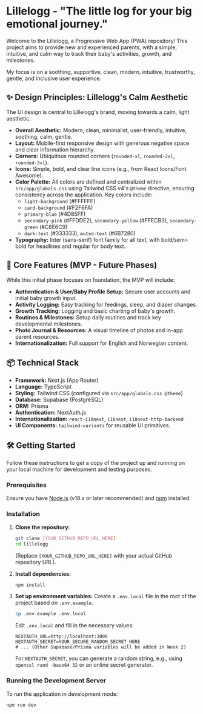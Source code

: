 # Lillelogg - "The little log for your big emotional journey."

Welcome to the Lillelogg, a Progressive Web App (PWA) repository! This project aims to provide new and experienced parents, with a simple, intuitive, and calm way to track their baby's activities, growth, and milestones.

My focus is on a soothing, supportive, clean, modern, intuitive, trustworthy, gentle, and inclusive user experience.

## ✨ Design Principles: Lillelogg's Calm Aesthetic

The UI design is central to Lillelogg's brand, moving towards a calm, light aesthetic.

*   **Overall Aesthetic:** Modern, clean, minimalist, user-friendly, intuitive, soothing, calm, gentle.
*   **Layout:** Mobile-first responsive design with generous negative space and clear information hierarchy.
*   **Corners:** Ubiquitous rounded corners (`rounded-xl`, `rounded-2xl`, `rounded-3xl`).
*   **Icons:** Simple, bold, and clear line icons (e.g., from React Icons/Font Awesome).
*   **Color Palette:** All colors are defined and centralized within `src/app/globals.css` using Tailwind CSS v4's `@theme` directive, ensuring consistency across the application. Key colors include:
    *   `light-background` (#FFFFFF)
    *   `card-background` (#F2F6FA)
    *   `primary-blue` (#4D85FF)
    *   `secondary-pink` (#FFDDE2), `secondary-yellow` (#FFECB3), `secondary-green` (#C8E6C9)
    *   `dark-text` (#333333), `muted-text` (#6B7280)
*   **Typography:** Inter (sans-serif) font family for all text, with bold/semi-bold for headlines and regular for body text.

## 🚀 Core Features (MVP - Future Phases)

While this initial phase focuses on foundation, the MVP will include:

*   **Authentication & User/Baby Profile Setup:** Secure user accounts and initial baby growth input.
*   **Activity Logging:** Easy tracking for feedings, sleep, and diaper changes.
*   **Growth Tracking:** Logging and basic charting of baby's growth.
*   **Routines & Milestones:** Setup daily routines and track key developmental milestones.
*   **Photo Journal & Resources:** A visual timeline of photos and in-app parent resources.
*   **Internationalization:** Full support for English and Norwegian content.

## 📦 Technical Stack

*   **Framework:** Next.js (App Router)
*   **Language:** TypeScript
*   **Styling:** Tailwind CSS (configured via `src/app/globals.css @theme`)
*   **Database:** Supabase (PostgreSQL)
*   **ORM:** Prisma
*   **Authentication:** NextAuth.js
*   **Internationalization:** `react-i18next`, `i18next`, `i18next-http-backend`
*   **UI Components:** `tailwind-variants` for reusable UI primitives.

## 🛠️ Getting Started

Follow these instructions to get a copy of the project up and running on your local machine for development and testing purposes.

### Prerequisites

Ensure you have [Node.js](https://nodejs.org/en/) (v18.x or later recommended) and [npm](https://www.npmjs.com/) installed.

### Installation

1.  **Clone the repository:**
    ```bash
    git clone [YOUR_GITHUB_REPO_URL_HERE]
    cd lillelogg
    ```
    (Replace `[YOUR_GITHUB_REPO_URL_HERE]` with your actual GitHub repository URL).

2.  **Install dependencies:**
    ```bash
    npm install
    ```

3.  **Set up environment variables:**
    Create a `.env.local` file in the root of the project based on `.env.example`.
    ```bash
    cp .env.example .env.local
    ```
    Edit `.env.local` and fill in the necessary values:
    ```
    NEXTAUTH_URL=http://localhost:3000
    NEXTAUTH_SECRET=YOUR_SECURE_RANDOM_SECRET_HERE
    # ... (Other Supabase/Prisma variables will be added in Week 2)
    ```
    For `NEXTAUTH_SECRET`, you can generate a random string, e.g., using `openssl rand -base64 32` or an online secret generator.

### Running the Development Server

To run the application in development mode:

```bash
npm run dev